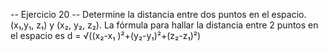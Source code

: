-- Ejercicio 20 --
Determine la distancia entre dos puntos en el espacio.
(x₁,y₁, z₁) y (x₂, y₂, z₂). La fórmula para hallar la distancia entre 2 puntos en el
espacio es
d = √((x₂-x₁ )²+(y₂-y₁)²+(z₂-z₁)²)